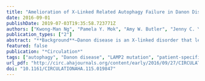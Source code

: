 ```yaml
---
title: "Amelioration of X-Linked Related Autophagy Failure in Danon Disease with DNA Methylation Inhibitor"
date: 2016-09-01
publishDate: 2019-07-03T19:35:58.723771Z
authors: ["Kwong-Man Ng", "Pamela Y. Mok", "Amy W. Butler", "Jenny C. Y. Ho", "Shing-Wan Choi", "Yee-Ki Lee", "Wing-Hon Lai", "Ka-Wing Au", "Yee-Man Lau", "Lai-Yung Wong", "Miguel A. Esteban", "Chung-Wah Siu", "Pak C. Sham", "Alan Colman", "Hung-Fat Tse"]
publication_types: ["2"]
abstract: "**Background**—Danon disease is an X-linked disorder that leads to fatal cardiomyopathy, caused by a deficiency in lysosome-associated membrane protein-2 (LAMP2). In female patients, a later-onset and less severe clinical phenotype have been attributed to the random inactivation of the X-chromosome carrying the mutant diseased allele. We generated a patient-specific induced pluripotent stem cell (iPSCs) based model of Danon disease to evaluate the therapeutic potential of Xi-chromosome reactivation using a DNA methylation inhibitor. **Methods**—Using whole exome sequencing, we identified a nonsense mutation (c.520CtextgreaterT, exon 4) of the LAMP2 gene in a family with Danon disease. We generated iPSC lines from somatic cells derived from the affected mother and her two sons, and then differentiated them into cardiomyocytes (iPSC-CMs) for modelling the histological and functional signatures, including autophagy failure of Danon disease. **Results**—Our iPSC-CM platform provides evidence that random inactivation of the wildtype and mutant LAMP2 alleles on the X-chromosome is responsible for the unusual phenotype in female patients with Danon disease. In-vitro, iPSC-CMs from these patients reproduced the histological features and autophagy failure of Danon disease. Finally, administration of DNA demethylating agent 5-aza-2'-deoxycytidine reactivated the silent LAMP2 allele in iPSCs and iPSC-CMs in female patients with Danon disease, and ameliorated their autophagy failure, supporting the application of a patient specific-iPSC platform for disease modeling and drug screening. **Conclusions**—Our iPSC-CM platform provides novel mechanistic and therapeutic insights into the contribution of random X-chromosome inactivation to disease phenotype in X-linked Danon disease."
featured: false
publication: "*Circulation*"
tags: ["autophagy", "Danon disease", "LAMP2 mutation", "patient-specific iPSCs", "Xi-chromosome reactivation"]
url_pdf: "http://circ.ahajournals.org/content/early/2016/09/27/CIRCULATIONAHA.115.019847"
doi: "10.1161/CIRCULATIONAHA.115.019847"
---
```


